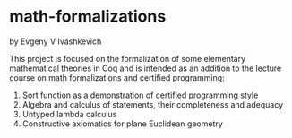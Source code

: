# math-formalizations

by Evgeny V Ivashkevich

This project is focused on the formalization of some elementary mathematical theories in Coq and is intended as an addition to the lecture course on math formalizations and certified programming:

1. Sort function as a demonstration of certified programming style
3. Algebra and calculus of statements, their completeness and adequacy
5. Untyped lambda calculus
7. Constructive axiomatics for plane Euclidean geometry

